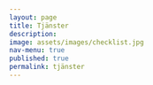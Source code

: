 ```yaml
---
layout: page
title: Tjänster
description: 
image: assets/images/checklist.jpg
nav-menu: true
published: true
permalink: tjänster
---
```



